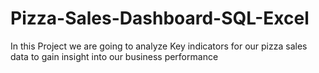 # Pizza-Sales-Dashboard-SQL-Excel
In this Project we are going to analyze Key indicators for our pizza sales data to gain insight into our business performance 

